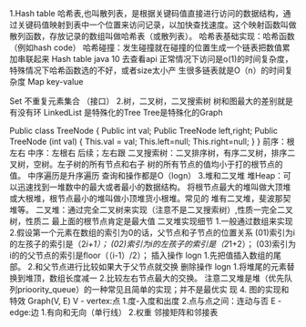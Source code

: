1.Hash table 哈希表,也叫散列表，是根据关键码值直接进行访问的数据结构，通过关键码值映射到表中一个位置来访问记录，以加快查找速度。这个映射函数叫做散列函数，存放记录的数组叫做哈希表（或散列表）。
哈希表基础实现：哈希函数（例如hash code）
哈希碰撞：发生碰撞就在碰撞的位置生成一个链表把数值累加串联起来
Hash table java 10 去查看api
正常情况下访问是o(1)的时间复杂度，特殊情况下哈希函数选的不好，或者size太小产	生很多链表就是O（n）的时间复杂度
Map key-value

Set 不重复元素集合 （接口）
2.树，二叉树，二叉搜索树
树和图最大的差别就是有没有环
LinkedList 是特殊化的Tree    Tree是特殊化的Graph

Public class TreeNode {
Public int val;
Public TreeNode left,right;
Public TreeNode (int val) {
This.val = val;
This.left=null;
This.right=null;
}
}
前序：根左右
	中序：左根右
后续；左右跟
二叉搜索树：二叉排序树，有序二叉树，排序二叉树，空树。左子树的所有节点和右子	树的所有节点的值均小于打的根节点的值。
	中序遍历是升序遍历
查询和操作都是O（logn）
3.堆和二叉堆
堆Heap：可以迅速找到一堆数中的最大或者最小的数据结构。
将根节点最大的堆叫做大顶堆或大根堆，根节点最小的堆叫做小顶堆货小根堆。常见的	堆有二叉堆，斐波那契堆等。
二叉堆：通过完全二叉树来实现（注意不是二叉搜索树）,性质一完全二叉树，性质二	最上面的根节点肯定是最大值
二叉堆实现细节
1.一般通过数组来实现
2.假设第一个元素在数组的索引为0的话，父节点和子节点的位置关系
(01)索引为i的左孩子的索引是（2*i+1）；
(02)索引为i的左孩子的索引是（2*1+2）；
(03)索引为i的的父节点的索引是floor（（i-1）/2）；
插入操作 logn
1.先把值插入数组的尾部。
2.和父节点进行比较如果大于父节点就交换
删除操作 logn
1.将堆尾的元素替换到堆顶，数组长度减一
2.比较左右节点最大的交换。
注意二叉堆是堆（优先队列prioority_queue）的一种常见且简单的实现；并不是最优实	现
4. 图的实现和特效
Graph(V, E)
V - vertex:点
1.度-入度和出度
2.点与点之间：连动与否
E - edge:边
1.有向和无向（单行线）
2.权重
邻接矩阵和邻接表

